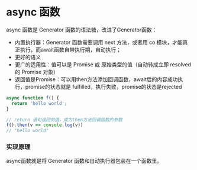 # async 函数
async 函数是 Generator 函数的语法糖，改进了Generator函数：
- 内置执行器：Generator 函数需要调用 next 方法，或者用 co 模块，才能真正执行，而await函数自带执行期，自动执行；
- 更好的语义
- 更广的适用性：值可以是 Promise 或 原始类型的值（自动转成立即 resolved 的 Promise 对象）
- 返回值是Promise：可以用then方法添加回调函数，await后的内容成功执行，promise的状态就是 fulfilled，执行失败，promise的状态是rejected

```javascript
async function f() {
  return 'hello world';
}

// return 语句返回的值，成为then方法回调函数的参数
f().then(v => console.log(v))
// "hello world"
```

### 实现原理
async函数就是将 Generator 函数和自动执行器包装在一个函数里。
